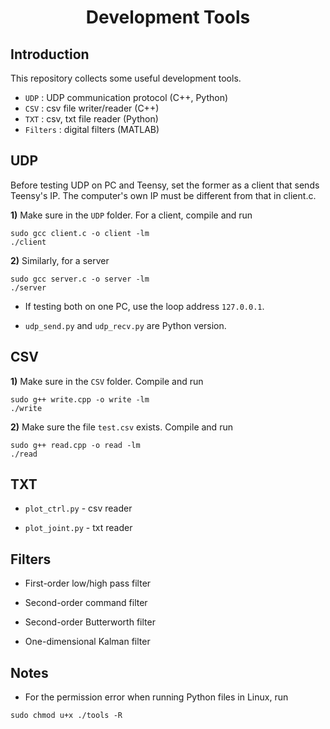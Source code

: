 <div align="center">

# Development Tools
</div>

## Introduction
This repository collects some useful development tools.

* `UDP` : UDP communication protocol (C++, Python)
* `CSV` : csv file writer/reader (C++)
* `TXT` : csv, txt file reader (Python)
* `Filters` : digital filters (MATLAB)

## UDP
Before testing UDP on PC and Teensy, set the former as a client that sends Teensy's IP. The computer's own IP must be different from that in client.c.


**1)** Make sure in the `UDP` folder. For a client, compile and run
```
sudo gcc client.c -o client -lm
./client
```

**2)** Similarly, for a server
```
sudo gcc server.c -o server -lm
./server
```

* If testing both on one PC, use the loop address `127.0.0.1`.

* `udp_send.py` and `udp_recv.py` are Python version.


## CSV

**1)** Make sure in the `CSV` folder. Compile and run
```
sudo g++ write.cpp -o write -lm
./write
```

**2)** Make sure the file `test.csv` exists. Compile and run
```
sudo g++ read.cpp -o read -lm
./read
```

## TXT

* `plot_ctrl.py` - csv reader

* `plot_joint.py` - txt reader

## Filters

* First-order low/high pass filter

* Second-order command filter

* Second-order Butterworth filter

* One-dimensional Kalman filter

## Notes

* For the permission error when running Python files in Linux, run
```
sudo chmod u+x ./tools -R
```